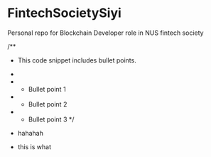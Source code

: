# FintechSocietySiyi
Personal repo for Blockchain Developer role in NUS fintech society

/**
 * This code snippet includes bullet points.
 * 
 * - Bullet point 1
 * - Bullet point 2
 * - Bullet point 3
 */


* hahahah
* this is what